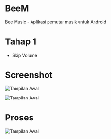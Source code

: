 # BeeM
Bee Music - Aplikasi pemutar musik untuk Android

# Tahap 1
- Skip Volume

# Screenshot

![Tampilan Awal](https://raw.githubusercontent.com/chabibnr/BeeM/master/screenshot/1.png)

![Tampilan Awal](https://raw.githubusercontent.com/chabibnr/BeeM/master/screenshot/playing.png)

# Proses
![Tampilan Awal](https://raw.githubusercontent.com/chabibnr/BeeM/master/screenshot/proses.png)
